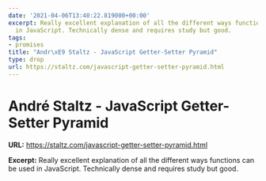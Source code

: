 ```yaml
---
date: '2021-04-06T13:40:22.819000+00:00'
excerpt: Really excellent explanation of all the different ways functions can be used
  in JavaScript. Technically dense and requires study but good.
tags:
- promises
title: "Andr\xE9 Staltz - JavaScript Getter-Setter Pyramid"
type: drop
url: https://staltz.com/javascript-getter-setter-pyramid.html
---
```


# André Staltz - JavaScript Getter-Setter Pyramid

**URL:** https://staltz.com/javascript-getter-setter-pyramid.html

**Excerpt:** Really excellent explanation of all the different ways functions can be used in JavaScript. Technically dense and requires study but good.
